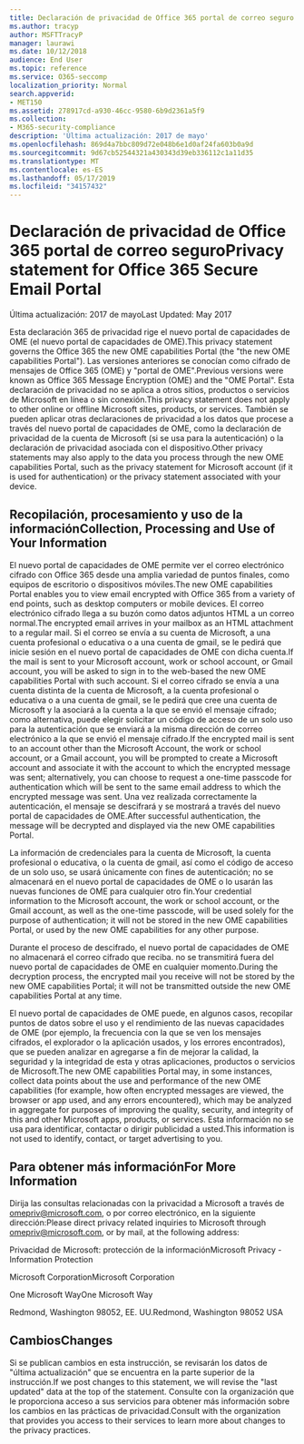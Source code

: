 ```yaml
---
title: Declaración de privacidad de Office 365 portal de correo seguro
ms.author: tracyp
author: MSFTTracyP
manager: laurawi
ms.date: 10/12/2018
audience: End User
ms.topic: reference
ms.service: O365-seccomp
localization_priority: Normal
search.appverid:
- MET150
ms.assetid: 278917cd-a930-46cc-9580-6b9d2361a5f9
ms.collection:
- M365-security-compliance
description: 'Última actualización: 2017 de mayo'
ms.openlocfilehash: 869d4a7bbc809d72e048b6e1d0af24fa603b0a9d
ms.sourcegitcommit: 9d67cb52544321a430343d39eb336112c1a11d35
ms.translationtype: MT
ms.contentlocale: es-ES
ms.lasthandoff: 05/17/2019
ms.locfileid: "34157432"
---
```

# <a name="privacy-statement-for-office-365-secure-email-portal"></a><span data-ttu-id="83bc4-103">Declaración de privacidad de Office 365 portal de correo seguro</span><span class="sxs-lookup"><span data-stu-id="83bc4-103">Privacy statement for Office 365 Secure Email Portal</span></span>

<span data-ttu-id="83bc4-104">Última actualización: 2017 de mayo</span><span class="sxs-lookup"><span data-stu-id="83bc4-104">Last Updated: May 2017</span></span>
  
<span data-ttu-id="83bc4-105">Esta declaración 365 de privacidad rige el nuevo portal de capacidades de OME (el nuevo portal de capacidades de OME).</span><span class="sxs-lookup"><span data-stu-id="83bc4-105">This privacy statement governs the Office 365 the new OME capabilities Portal (the "the new OME capabilities Portal").</span></span> <span data-ttu-id="83bc4-106">Las versiones anteriores se conocían como cifrado de mensajes de Office 365 (OME) y "portal de OME".</span><span class="sxs-lookup"><span data-stu-id="83bc4-106">Previous versions were known as Office 365 Message Encryption (OME) and the "OME Portal".</span></span> <span data-ttu-id="83bc4-107">Esta declaración de privacidad no se aplica a otros sitios, productos o servicios de Microsoft en línea o sin conexión.</span><span class="sxs-lookup"><span data-stu-id="83bc4-107">This privacy statement does not apply to other online or offline Microsoft sites, products, or services.</span></span> <span data-ttu-id="83bc4-108">También se pueden aplicar otras declaraciones de privacidad a los datos que procese a través del nuevo portal de capacidades de OME, como la declaración de privacidad de la cuenta de Microsoft (si se usa para la autenticación) o la declaración de privacidad asociada con el dispositivo.</span><span class="sxs-lookup"><span data-stu-id="83bc4-108">Other privacy statements may also apply to the data you process through the new OME capabilities Portal, such as the privacy statement for Microsoft account (if it is used for authentication) or the privacy statement associated with your device.</span></span>
  
## <a name="collection-processing-and-use-of-your-information"></a><span data-ttu-id="83bc4-109">Recopilación, procesamiento y uso de la información</span><span class="sxs-lookup"><span data-stu-id="83bc4-109">Collection, Processing and Use of Your Information</span></span>

<span data-ttu-id="83bc4-110">El nuevo portal de capacidades de OME permite ver el correo electrónico cifrado con Office 365 desde una amplia variedad de puntos finales, como equipos de escritorio o dispositivos móviles.</span><span class="sxs-lookup"><span data-stu-id="83bc4-110">The new OME capabilities Portal enables you to view email encrypted with Office 365 from a variety of end points, such as desktop computers or mobile devices.</span></span> <span data-ttu-id="83bc4-111">El correo electrónico cifrado llega a su buzón como datos adjuntos HTML a un correo normal.</span><span class="sxs-lookup"><span data-stu-id="83bc4-111">The encrypted email arrives in your mailbox as an HTML attachment to a regular mail.</span></span> <span data-ttu-id="83bc4-112">Si el correo se envía a su cuenta de Microsoft, a una cuenta profesional o educativa o a una cuenta de gmail, se le pedirá que inicie sesión en el nuevo portal de capacidades de OME con dicha cuenta.</span><span class="sxs-lookup"><span data-stu-id="83bc4-112">If the mail is sent to your Microsoft account, work or school account, or Gmail account, you will be asked to sign in to the web-based the new OME capabilities Portal with such account.</span></span> <span data-ttu-id="83bc4-113">Si el correo cifrado se envía a una cuenta distinta de la cuenta de Microsoft, a la cuenta profesional o educativa o a una cuenta de gmail, se le pedirá que cree una cuenta de Microsoft y la asociará a la cuenta a la que se envió el mensaje cifrado; como alternativa, puede elegir solicitar un código de acceso de un solo uso para la autenticación que se enviará a la misma dirección de correo electrónico a la que se envió el mensaje cifrado.</span><span class="sxs-lookup"><span data-stu-id="83bc4-113">If the encrypted mail is sent to an account other than the Microsoft Account, the work or school account, or a Gmail account, you will be prompted to create a Microsoft account and associate it with the account to which the encrypted message was sent; alternatively, you can choose to request a one-time passcode for authentication which will be sent to the same email address to which the encrypted message was sent.</span></span> <span data-ttu-id="83bc4-114">Una vez realizada correctamente la autenticación, el mensaje se descifrará y se mostrará a través del nuevo portal de capacidades de OME.</span><span class="sxs-lookup"><span data-stu-id="83bc4-114">After successful authentication, the message will be decrypted and displayed via the new OME capabilities Portal.</span></span>
  
<span data-ttu-id="83bc4-115">La información de credenciales para la cuenta de Microsoft, la cuenta profesional o educativa, o la cuenta de gmail, así como el código de acceso de un solo uso, se usará únicamente con fines de autenticación; no se almacenará en el nuevo portal de capacidades de OME o lo usarán las nuevas funciones de OME para cualquier otro fin.</span><span class="sxs-lookup"><span data-stu-id="83bc4-115">Your credential information to the Microsoft account, the work or school account, or the Gmail account, as well as the one-time passcode, will be used solely for the purpose of authentication; it will not be stored in the new OME capabilities Portal, or used by the new OME capabilities for any other purpose.</span></span>
  
<span data-ttu-id="83bc4-116">Durante el proceso de descifrado, el nuevo portal de capacidades de OME no almacenará el correo cifrado que reciba. no se transmitirá fuera del nuevo portal de capacidades de OME en cualquier momento.</span><span class="sxs-lookup"><span data-stu-id="83bc4-116">During the decryption process, the encrypted mail you receive will not be stored by the new OME capabilities Portal; it will not be transmitted outside the new OME capabilities Portal at any time.</span></span>
  
<span data-ttu-id="83bc4-117">El nuevo portal de capacidades de OME puede, en algunos casos, recopilar puntos de datos sobre el uso y el rendimiento de las nuevas capacidades de OME (por ejemplo, la frecuencia con la que se ven los mensajes cifrados, el explorador o la aplicación usados, y los errores encontrados), que se pueden analizar en agregarse a fin de mejorar la calidad, la seguridad y la integridad de esta y otras aplicaciones, productos o servicios de Microsoft.</span><span class="sxs-lookup"><span data-stu-id="83bc4-117">The new OME capabilities Portal may, in some instances, collect data points about the use and performance of the new OME capabilities (for example, how often encrypted messages are viewed, the browser or app used, and any errors encountered), which may be analyzed in aggregate for purposes of improving the quality, security, and integrity of this and other Microsoft apps, products, or services.</span></span> <span data-ttu-id="83bc4-118">Esta información no se usa para identificar, contactar o dirigir publicidad a usted.</span><span class="sxs-lookup"><span data-stu-id="83bc4-118">This information is not used to identify, contact, or target advertising to you.</span></span>
  
## <a name="for-more-information"></a><span data-ttu-id="83bc4-119">Para obtener más información</span><span class="sxs-lookup"><span data-stu-id="83bc4-119">For More Information</span></span>

<span data-ttu-id="83bc4-120">Dirija las consultas relacionadas con la privacidad a Microsoft a través de [omepriv@microsoft.com](mailto:omepriv@microsoft.com), o por correo electrónico, en la siguiente dirección:</span><span class="sxs-lookup"><span data-stu-id="83bc4-120">Please direct privacy related inquiries to Microsoft through [omepriv@microsoft.com](mailto:omepriv@microsoft.com), or by mail, at the following address:</span></span>
  
<span data-ttu-id="83bc4-121">Privacidad de Microsoft: protección de la información</span><span class="sxs-lookup"><span data-stu-id="83bc4-121">Microsoft Privacy - Information Protection</span></span>
  
<span data-ttu-id="83bc4-122">Microsoft Corporation</span><span class="sxs-lookup"><span data-stu-id="83bc4-122">Microsoft Corporation</span></span>
  
<span data-ttu-id="83bc4-123">One Microsoft Way</span><span class="sxs-lookup"><span data-stu-id="83bc4-123">One Microsoft Way</span></span>
  
<span data-ttu-id="83bc4-124">Redmond, Washington 98052, EE. UU.</span><span class="sxs-lookup"><span data-stu-id="83bc4-124">Redmond, Washington 98052 USA</span></span>
  
## <a name="changes"></a><span data-ttu-id="83bc4-125">Cambios</span><span class="sxs-lookup"><span data-stu-id="83bc4-125">Changes</span></span>

<span data-ttu-id="83bc4-126">Si se publican cambios en esta instrucción, se revisarán los datos de "última actualización" que se encuentra en la parte superior de la instrucción.</span><span class="sxs-lookup"><span data-stu-id="83bc4-126">If we post changes to this statement, we will revise the "last updated" data at the top of the statement.</span></span> <span data-ttu-id="83bc4-127">Consulte con la organización que le proporciona acceso a sus servicios para obtener más información sobre los cambios en las prácticas de privacidad.</span><span class="sxs-lookup"><span data-stu-id="83bc4-127">Consult with the organization that provides you access to their services to learn more about changes to the privacy practices.</span></span>
  

